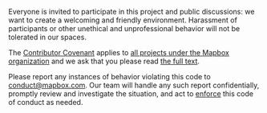 Everyone is invited to participate in this project and public discussions: we want to create a welcoming and friendly environment. Harassment of participants or other unethical and unprofessional behavior will not be tolerated in our spaces.

The [Contributor Covenant](https://contributor-covenant.org/) applies to [all projects under the Mapbox organization](https://github.com/mapbox) and we ask that you please read [the full text](https://www.contributor-covenant.org/version/2/0/code_of_conduct.html).

Please report any instances of behavior violating this code to conduct@mapbox.com. Our team will handle any such report confidentially, promptly review and investigate the situation, and act to [enforce](https://www.contributor-covenant.org/version/2/0/code_of_conduct#enforcement) this code of conduct as needed.
